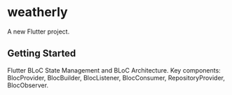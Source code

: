 # weatherly

A new Flutter project.

## Getting Started

Flutter BLoC State Management and BLoC Architecture.
Key components: BlocProvider, BlocBuilder, BlocListener, BlocConsumer, RepositoryProvider, BlocObserver.